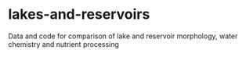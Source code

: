 # lakes-and-reservoirs
Data and code for comparison of lake and reservoir morphology, water chemistry and nutrient processing
